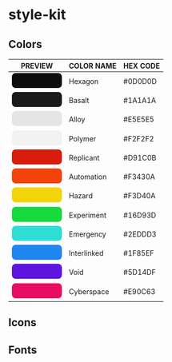 # style-kit

## Colors
|PREVIEW|COLOR NAME|HEX CODE|
|---|---|---|
|![black](./png/colors/black.png)|Hexagon|#0D0D0D|
|![dark_gray](./png/colors/dark_gray.png)|Basalt|#1A1A1A|
|![light_gray](./png/colors/light_gray.png)|Alloy|#E5E5E5|
|![white](./png/colors/white.png)|Polymer|#F2F2F2|
|![red](./png/colors/red.png)|Replicant|#D91C0B|
|![orange](./png/colors/orange.png)|Automation|#F3430A|
|![yellow](./png/colors/yellow.png)|Hazard|#F3D40A|
|![green](./png/colors/green.png)|Experiment|#16D93D|
|![teal](./png/colors/teal.png)|Emergency|#2EDDD3|
|![blue](./png/colors/blue.png)|Interlinked|#1F85EF|
|![purple](./png/colors/purple.png)|Void|#5D14DF|
|![magenta](./png/colors/magenta.png)|Cyberspace|#E90C63|

## Icons

## Fonts
